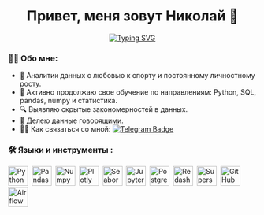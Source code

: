 
<div align="center">

# Привет, меня зовут Николай 👋

</div>

<div align="center">

[![Typing SVG](https://readme-typing-svg.herokuapp.com?font=Montserrat&size=30&pause=10&color=F7F7F7&center=true&width=435&lines=Data+Analyst+%F0%9F%94%A5)](https://git.io/typing-svg)

</div>

### :man_technologist: Обо мне:
- 👀 Аналитик данных с любовью к спорту и постоянному личностному росту.
- 🫡 Активно продолжаю свое обучение по направлениям: Python, SQL, pandas, numpy и статистика.
- 🔍 Выявляю скрытые закономерностей в данных.
- 📣 Делею данные говорящими.
- ✍🏼 Как связаться со мной: [![Telegram Badge](https://img.shields.io/badge/Telegram-blue?logo=telegram&logoColor=white)](https://t.me/abramkin_n)


### :hammer_and_wrench: Языки и инструменты :
<div>
  <img src="https://img.shields.io/badge/python-black?logo=python&style=for-the-badge" title="Python" alt="Python" height="40"/>&nbsp;
  <img src="https://img.shields.io/badge/pandas-black?logo=pandas&logoColor=blue&style=for-the-badge" title="Pandas" alt="Pandas" height="40"/>&nbsp;
  <img src="https://img.shields.io/badge/numpy-black?logo=numpy&logoColor=blue&style=for-the-badge" title="Numpy" alt="Numpy" height="40"/>&nbsp;
  <img src="https://img.shields.io/badge/plotly-black?logo=plotly&logoColor=blue&style=for-the-badge" title="Plotly" alt="Plotly" height="40"/>&nbsp;
  <img src="https://img.shields.io/badge/seaborn-black?logo=plotly&logoColor=blue&style=for-the-badge" title="Seaborn" alt="Seaborn" height="40"/>&nbsp;
  <img src="https://img.shields.io/badge/Jupyter_notebook-black?logo=Jupyter&style=for-the-badge" title="Jupyter" alt="Jupyter" height="40"/>&nbsp;
  <img src="https://img.shields.io/badge/PostgreSQL-black?logo=PostgreSQL&s&style=for-the-badge" title="PostgreSQL" alt="PostgreSQL" height="40"/>&nbsp;
  <img src="https://img.shields.io/badge/redash-black?logo=redash&logoColor=black&style=for-the-badge" title="Redash" alt="Redash" height="40"/>&nbsp;
  <img src="https://img.shields.io/badge/Superset-black?logo=Superset&s&logoColor=white&style=for-the-badge" title="Superset" alt="Superset" height="40"/>&nbsp;
  <img src="https://img.shields.io/badge/github-black?logo=github&logoColor=white&style=for-the-badge" title="GitHub" alt="GitHub" height="40"/>&nbsp;
  <img src="https://img.shields.io/badge/Airflow-black?logo=Airflow&style=for-the-badge" title="Airflow" alt="Airflow" height="40"/>&nbsp;
  
  
</div>

<!---
abramkin-n/abramkin-n is a ✨ special ✨ repository because its `README.md` (this file) appears on your GitHub profile.
You can click the Preview link to take a look at your changes.
--->
